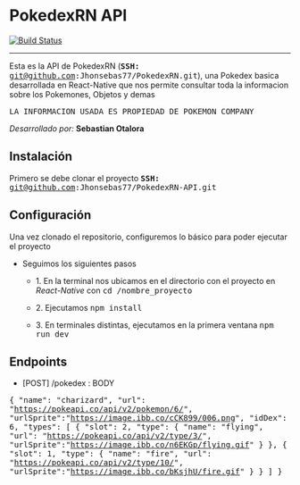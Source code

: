 ﻿# PokedexRN API
[![Build Status](https://travis-ci.org/Jhonsebas77/PokedexRN-API.svg?branch=master)](https://travis-ci.org/Jhonsebas77/PokedexRN-API)  
______
Esta es la API de PokedexRN  (<kbd>**SSH:** git@github.com:Jhonsebas77/PokedexRN.git</kbd>), una Pokedex basica desarrollada en React-Native que nos permite consultar toda la informacion sobre los Pokemones, Objetos y demas

<kbd>LA INFORMACION USADA ES PROPIEDAD DE POKEMON COMPANY</kbd>

*Desarrollado por:* **Sebastian Otalora**

## Instalación
Primero se debe clonar el proyecto
<kbd>**SSH:** git@github.com:Jhonsebas77/PokedexRN-API.git</kbd>  

## Configuración 
 Una vez clonado el repositorio, configuremos lo básico para poder ejecutar el proyecto  
 
   -  Seguimos los siguientes pasos
	     -  1\. En la terminal nos ubicamos en el directorio con el proyecto en *React-Native* con <kbd>cd /nombre_proyecto </kbd>  
	     - 2\. Ejecutamos <kbd>npm install </kbd>  
	     
	   - 3\. En terminales distintas, ejecutamos en la primera ventana <kbd>npm run dev</kbd> 
	
## Endpoints
 - [POST] /pokedex : BODY

<kbd> 

{
    "name": "charizard",
    "url": "https://pokeapi.co/api/v2/pokemon/6/",
    "urlSprite":"https://image.ibb.co/cCK899/006.png",
    "idDex": 6,
	"types": [
	        {
	            "slot": 2,
	            "type": {
	                "name": "flying",
	                "url": "https://pokeapi.co/api/v2/type/3/",
	                "urlSprite":"https://image.ibb.co/n6EKGp/flying.gif"
	            }
	        },
	        {
	            "slot": 1,
	            "type": {
	                "name": "fire",
	                "url": "https://pokeapi.co/api/v2/type/10/",
	                "urlSprite":"https://image.ibb.co/bKsjhU/fire.gif"
	            }
	        }
	    ]
}

</kbd>

